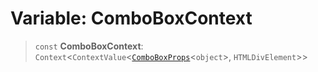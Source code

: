 # Variable: ComboBoxContext

> `const` **ComboBoxContext**: `Context`\<`ContextValue`\<[`ComboBoxProps`](../type-aliases/ComboBoxProps.md)\<`object`\>, `HTMLDivElement`\>\>
